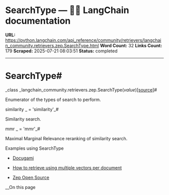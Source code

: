# SearchType — 🦜🔗 LangChain  documentation

**URL:** https://python.langchain.com/api_reference/community/retrievers/langchain_community.retrievers.zep.SearchType.html
**Word Count:** 32
**Links Count:** 179
**Scraped:** 2025-07-21 08:03:51
**Status:** completed

---

# SearchType\#

_class _langchain\_community.retrievers.zep.SearchType\(_value_\)[\[source\]](https://python.langchain.com/api_reference/_modules/langchain_community/retrievers/zep.html#SearchType)\#     

Enumerator of the types of search to perform.

similarity _ = 'similarity'_\#     

Similarity search.

mmr _ = 'mmr'_\#     

Maximal Marginal Relevance reranking of similarity search.

Examples using SearchType

  * [Docugami](https://python.langchain.com/docs/integrations/document_loaders/docugami/)

  * [How to retrieve using multiple vectors per document](https://python.langchain.com/docs/how_to/multi_vector/)

  * [Zep Open Source](https://python.langchain.com/docs/integrations/retrievers/zep_memorystore/)

__On this page